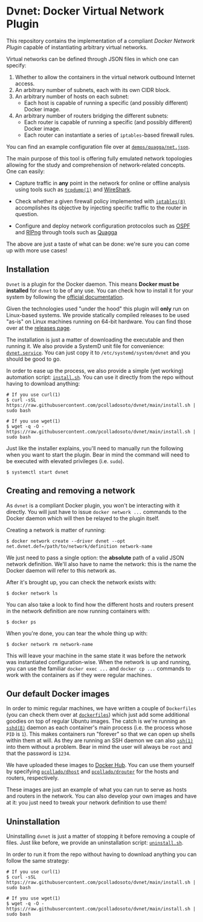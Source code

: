 # Dvnet: Docker Virtual Network Plugin
This repository contains the implementation of a compliant *Docker Network Plugin*
capable of instantiating arbitrary virtual networks.

Virtual networks can be defined through JSON files in which one can specify:

1. Whether to allow the containers in the virtual network outbound Internet access.
2. An arbitrary number of subnets, each with its own CIDR block.
3. An arbitrary number of hosts on each subnet:
    - Each host is capable of running a specific (and possibly different) Docker image.
4. An arbitrary number of routers bridging the different subnets:
    - Each router is capable of running a specific (and possibly different) Docker image.
    - Each router can instantiate a series of `iptables`-based firewall rules.

You can find an example configuration file over at [`demos/quagga/net.json`](demos/quagga/net.json).

The main purpose of this tool is offering fully emulated network topologies allowing for
the study and comprehension of network-related concepts. One can easily:

- Capture traffic in **any** point in the network for online or offline analysis using
  tools such as [`tcpdump(1)`](https://man7.org/linux/man-pages/man1/tcpdump.1.html)
  and [WireShark](https://www.wireshark.org).

- Check whether a given firewall policy implemented with
  [`iptables(8)`](https://man7.org/linux/man-pages/man8/iptables.8.html) accomplishes
  its objective by injecting specific traffic to the router in question.

- Configure and deploy network configuration protocolos such as
  [OSPF](https://www.rfc-editor.org/rfc/rfc1131.pdf)
  and [RIPng](https://datatracker.ietf.org/doc/html/rfc2080) through tools such as
  [Quagga](https://www.nongnu.org/quagga/)

The above are just a taste of what can be done: we're sure you can come up with more use cases!

## Installation
`Dvnet` is a plugin for the Docker daemon. This means **Docker must be installed** for `dvnet` to be
of any use. You can check how to install it for your system by following the
[official documentation](https://docs.docker.com/engine/).

Given the technologies used "under the hood" this plugin will **only** run on Linux-based systems.
We provide statically compiled releases to be used "as-is" on Linux machines running on 64-bit
hardware. You can find those over at the [releases page](https://github.com/pcolladosoto/dvnet/releases).

The installation is just a matter of downloading the executable and then running it. We also provide
a SystemD unit file for convenience: [`dvnet.service`](dvnet.service). You can just copy it to
`/etc/systemd/system/dvnet` and you should be good to go.

In order to ease up the process, we also provide a simple (yet working) automation script: [`install.sh`](install.sh).
You can use it directly from the repo without having to download anything:

    # If you use curl(1)
    $ curl -sSL https://raw.githubusercontent.com/pcolladosoto/dvnet/main/install.sh | sudo bash

    # If you use wget(1)
    $ wget -q -O - https://raw.githubusercontent.com/pcolladosoto/dvnet/main/install.sh | sudo bash

Just like the installer explains, you'll need to manually run the following when you want to start the plugin.
Bear in mind the command will need to be executed with elevated privileges (i.e. `sudo`).

    $ systemctl start dvnet

## Creating and removing a network
As `dvnet` is a compliant Docker plugin, you won't be interacting with it directly. You will just have to issue
`docker network ...` commands to the Docker daemon which will then be relayed to the plugin itself.

Creating a network is matter of running:

    $ docker network create --driver dvnet --opt net.dvnet.def=/path/to/network/definition network-name

We just need to pass a single option: the **absolute** path of a valid JSON network definition. We'll also
have to name the network: this is the name the Docker daemon will refer to this network as.

After it's brought up, you can check the network exists with:

    $ docker network ls

You can also take a look to find how the different hosts and routers present in the network definition are
now running containers with:

    $ docker ps

When you're done, you can tear the whole thing up with:

    $ docker network rm network-name

This will leave your machine in the same state it was before the network was instantiated configuration-wise. When
the network is up and running, you can use the familiar `docker exec ...` and `docker cp ...` commands to work
with the containers as if they were regular machines.

## Our default Docker images
In order to mimic regular machines, we have written a couple of `Dockerfiles` (you can check them over at
[`dockerfiles`](dockerfiles)) which just add some additional goodies on top of regular Ubuntu images. The
catch is we're running an [`sshd(8)`](https://man7.org/linux/man-pages/man8/sshd.8.html) daemon as each
container's main process (i.e. the process whose `PID` is `1`). This makes containers run "forever" so that
we can open up shells within them at will. As they are running an SSH daemon we can also
[`ssh(1)`](https://man7.org/linux/man-pages/man1/ssh.1.html) into them without a problem. Bear in mind the
user will always be `root` and that the password is `1234`.

We have uploaded these images to [Docker Hub](https://hub.docker.com). You can use them yourself by specifying
[`pcollado/dhost`](https://hub.docker.com/r/pcollado/dhost) and  [`pcollado/drouter`](https://hub.docker.com/r/pcollado/drouter)
for the hosts and routers, respectively.

These images are just an example of what you can run to serve as hosts and routers in the network. You can
also develop your own images and have at it: you just need to tweak your network definition to use them!

## Uninstallation
Uninstalling `dvnet` is just a matter of stopping it before removing a couple of files. Just like before, we provide
an uninstallation script: [`uninstall.sh`](uninstall.sh).

In order to run it from the repo without having to download anything you can follow the same strategy:

    # If you use curl(1)
    $ curl -sSL https://raw.githubusercontent.com/pcolladosoto/dvnet/main/install.sh | sudo bash

    # If you use wget(1)
    $ wget -q -O - https://raw.githubusercontent.com/pcolladosoto/dvnet/main/install.sh | sudo bash
